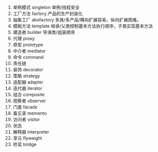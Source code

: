 1. 单例模式 singleton 单例/线程安全
2. 工厂方法 factory 产品的生产封装化
3. 抽象工厂 absfactory 多族/多产品/横向扩展容易，纵向扩展困难。
4. 模板方法 template 继承/父类控制基本方法执行顺序，子类实现基本方法
5. 建造者   builder 导演类/组装顺序
6. 代理     proxy
7. 原型     prototype
8. 中介者   mediator 
9. 命令     command
10. 责任链
11. 装饰    decorator
12. 策略    strategy
13. 适配器  adapter
14. 迭代器  iterator
15. 组合    composite
16. 观察者  observer
17. 门面    facade
18. 备忘录  memento
19. 访问者  visitor
20. 状态    
21. 解释器  interpreter
22. 享元    flyweight
23. 桥梁    bridge